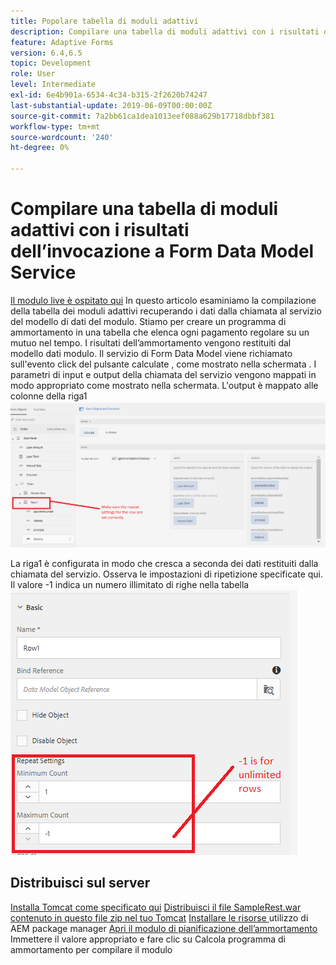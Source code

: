 ```yaml
---
title: Popolare tabella di moduli adattivi
description: Compilare una tabella di moduli adattivi con i risultati delle vocazioni al servizio Modello dati modulo
feature: Adaptive Forms
version: 6.4,6.5
topic: Development
role: User
level: Intermediate
exl-id: 6e4b901a-6534-4c34-b315-2f2620b74247
last-substantial-update: 2019-06-09T00:00:00Z
source-git-commit: 7a2bb61ca1dea1013eef088a629b17718dbbf381
workflow-type: tm+mt
source-wordcount: '240'
ht-degree: 0%

---
```


# Compilare una tabella di moduli adattivi con i risultati dell’invocazione a Form Data Model Service

[Il modulo live è ospitato qui](https://forms.enablementadobe.com/content/dam/formsanddocuments/amortization/jcr:content?wcmmode=disabled)
In questo articolo esaminiamo la compilazione della tabella dei moduli adattivi recuperando i dati dalla chiamata al servizio del modello di dati del modulo. Stiamo per creare un programma di ammortamento in una tabella che elenca ogni pagamento regolare su un mutuo nel tempo. I risultati dell’ammortamento vengono restituiti dal modello dati modulo. Il servizio di Form Data Model viene richiamato sull&#39;evento click del pulsante calculate , come mostrato nella schermata . I parametri di input e output della chiamata del servizio vengono mappati in modo appropriato come mostrato nella schermata. L&#39;output è mappato alle colonne della riga1
![clickevent](assets/amortization.PNG)

La riga1 è configurata in modo che cresca a seconda dei dati restituiti dalla chiamata del servizio. Osserva le impostazioni di ripetizione specificate qui. Il valore -1 indica un numero illimitato di righe nella tabella
![Riga1](assets/rowconfiguration.PNG)

## Distribuisci sul server

[Installa Tomcat come specificato qui](/help/forms/ic-print-channel-tutorial/set-up-tomcat.md)
[Distribuisci il file SampleRest.war contenuto in questo file zip nel tuo Tomcat](assets/sample-rest.zip)
[Installare le risorse ](assets/amortizationschedule.zip) utilizzo di AEM package manager
[Apri il modulo di pianificazione dell’ammortamento](http://localhost:4502/content/dam/formsanddocuments/amortization/jcr:content?wcmmode=disabled)
Immettere il valore appropriato e fare clic su Calcola programma di ammortamento per compilare il modulo
